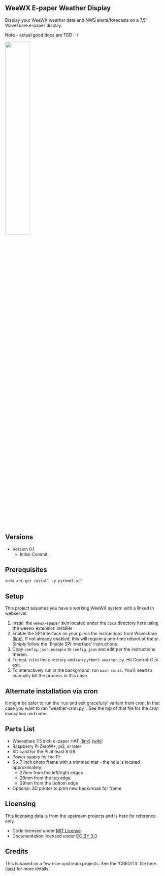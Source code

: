 ## WeeWX E-paper Weather Display

Display your WeeWX weather data and NWS alerts/forecasts on a 7.5" Waveshare e-paper display.

Note - actual good docs are TBD :-)

<img src="https://github.com/vinceskahan/Tempest-7.5-E-Paper-Display/blob/twocolor/doc/screen_output.png" width=40% height=40%>

## Versions
* Version 0.1
    <ul>
	  <li>Initial Commit.</li>
	</ul>

## Prerequisites

````
sudo apt-get install -y python3-pil
````

## Setup
This project assumes you have a working WeeWX system with a linked in webserver.

1. Install the `weewx-epaper` skin located under the `docs` directory here using the weewx extension installer
2. Enable the SPI interface on your pi via the instructions from Waveshare [(link)](https://www.waveshare.com/wiki/7.5inch_e-Paper_HAT_Manual#Working_With_Raspberry_Pi). If not already enabled, this will require a one-time reboot of the pi.  Simply follow the 'Enable SPI Interface' instructions.
3. Copy `config.json.example` to `config.json` and edit per the instructions therein.
4. To test, cd to the directory and run `python3 weather.py`.  Hit Control-C to exit.
5. To interactively run in the background, run `bash runit`.  You'll need to manually kill the process in this case.

## Alternate installation via cron
It might be safer to run the 'run and exit gracefully' variant from cron.  In that case you want to run 'weather-cron.py '.  See the top of that file for the cron invocation and notes

## Parts List
* Waveshare 7.5 inch e-paper HAT [(link)](https://www.waveshare.com/7.5inch-e-paper-hat.htm) [(wiki)](https://www.waveshare.com/wiki/7.5inch_e-Paper_HAT_Manual#Working_With_Raspberry_Pi)
* Raspberry Pi ZeroW+, pi3, or later
* SD card for the Pi at least 8 GB
* Power supply for the Pi
* 5 x 7 inch photo frame with a trimmed mat - the hole is located approximately:
    * 27mm from the left/right edges
    * 29mm from the top edge
    * 39mm from the bottom edge
* Optional: 3D printer to print new back/mask for frame

## Licensing
This licensing data is from the upstream projects and is here for reference only.
* Code licensed under [MIT License](http://opensource.org/licenses/mit-license.html)</li>
* Documentation licensed under [CC BY 3.0](http://creativecommons.org/licenses/by/3.0)</li>

## Credits
This is based on a few nice upstream projects. See the 'CREDITS' file here [(link)](CREDITS) for more details.
